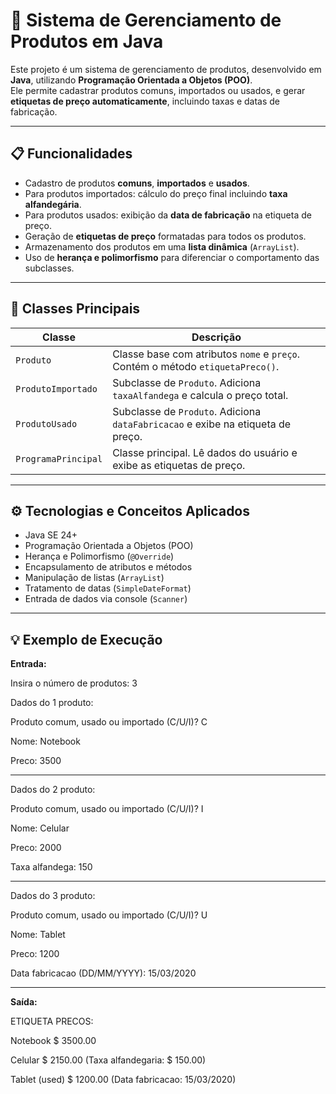 # 🛒 Sistema de Gerenciamento de Produtos em Java

Este projeto é um sistema de gerenciamento de produtos, desenvolvido em **Java**, utilizando **Programação Orientada a Objetos (POO)**.  
Ele permite cadastrar produtos comuns, importados ou usados, e gerar **etiquetas de preço automaticamente**, incluindo taxas e datas de fabricação.

---

## 📋 Funcionalidades

- Cadastro de produtos **comuns**, **importados** e **usados**.  
- Para produtos importados: cálculo do preço final incluindo **taxa alfandegária**.  
- Para produtos usados: exibição da **data de fabricação** na etiqueta de preço.  
- Geração de **etiquetas de preço** formatadas para todos os produtos.  
- Armazenamento dos produtos em uma **lista dinâmica** (`ArrayList`).  
- Uso de **herança e polimorfismo** para diferenciar o comportamento das subclasses.  

---

## 🔹 Classes Principais

| Classe | Descrição |
|--------|-----------|
| `Produto` | Classe base com atributos `nome` e `preço`. Contém o método `etiquetaPreco()`. |
| `ProdutoImportado` | Subclasse de `Produto`. Adiciona `taxaAlfandega` e calcula o preço total. |
| `ProdutoUsado` | Subclasse de `Produto`. Adiciona `dataFabricacao` e exibe na etiqueta de preço. |
| `ProgramaPrincipal` | Classe principal. Lê dados do usuário e exibe as etiquetas de preço. |

---

## ⚙️ Tecnologias e Conceitos Aplicados

- Java SE 24+  
- Programação Orientada a Objetos (POO)  
- Herança e Polimorfismo (`@Override`)  
- Encapsulamento de atributos e métodos  
- Manipulação de listas (`ArrayList`)  
- Tratamento de datas (`SimpleDateFormat`)  
- Entrada de dados via console (`Scanner`)  

---

## 💡 Exemplo de Execução

**Entrada:**

Insira o número de produtos: 3

Dados do 1 produto:

Produto comum, usado ou importado (C/U/I)? C

Nome: Notebook

Preco: 3500

---

Dados do 2 produto:

Produto comum, usado ou importado (C/U/I)? I

Nome: Celular

Preco: 2000

Taxa alfandega: 150

---

Dados do 3 produto:

Produto comum, usado ou importado (C/U/I)? U

Nome: Tablet

Preco: 1200

Data fabricacao (DD/MM/YYYY): 15/03/2020

---

**Saída:**

ETIQUETA PRECOS:

Notebook $ 3500.00

Celular $ 2150.00 (Taxa alfandegaria: $ 150.00)

Tablet (used) $ 1200.00 (Data fabricacao: 15/03/2020)
